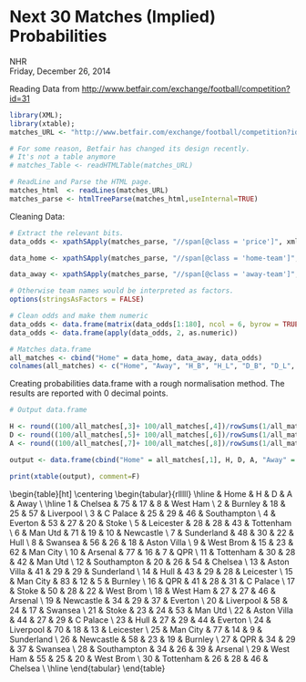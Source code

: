 # Next 30 Matches (Implied) Probabilities
NHR  
Friday, December 26, 2014  

Reading Data from <http://www.betfair.com/exchange/football/competition?id=31>


```r
library(XML);
library(xtable);
matches_URL <- "http://www.betfair.com/exchange/football/competition?id=31"

# For some reason, Betfair has changed its design recently. 
# It's not a table anymore
# matches_Table <- readHTMLTable(matches_URL)

# ReadLine and Parse the HTML page.
matches_html  <- readLines(matches_URL)
matches_parse <- htmlTreeParse(matches_html,useInternal=TRUE)
```

Cleaning Data:


```r
# Extract the relevant bits.
data_odds <- xpathSApply(matches_parse, "//span[@class = 'price']", xmlValue)   

data_home <- xpathSApply(matches_parse, "//span[@class = 'home-team']", xmlValue)   

data_away <- xpathSApply(matches_parse, "//span[@class = 'away-team']", xmlValue)   

# Otherwise team names would be interpreted as factors.
options(stringsAsFactors = FALSE)

# Clean odds and make them numeric
data_odds <- data.frame(matrix(data_odds[1:180], ncol = 6, byrow = TRUE))
data_odds <- data.frame(apply(data_odds, 2, as.numeric))

# Matches data.frame
all_matches <- cbind("Home" = data_home, data_away, data_odds)
colnames(all_matches) <- c("Home", "Away", "H_B", "H_L", "D_B", "D_L", "A_B", "A_L")
```


Creating probabilities data.frame with a rough normalisation method. The results are reported with 0 decimal points.


```r
# Output data.frame

H <- round((100/all_matches[,3]+ 100/all_matches[,4])/rowSums(1/all_matches[,3:8]), digits = 0)
D <- round((100/all_matches[,5]+ 100/all_matches[,6])/rowSums(1/all_matches[,3:8]), digits = 0)
A <- round((100/all_matches[,7]+ 100/all_matches[,8])/rowSums(1/all_matches[,3:8]), digits = 0)

output <- data.frame(cbind("Home" = all_matches[,1], H, D, A, "Away" = all_matches[,2]))

print(xtable(output), comment=F)
```

\begin{table}[ht]
\centering
\begin{tabular}{rlllll}
  \hline
 & Home & H & D & A & Away \\ 
  \hline
1 & Chelsea & 75 & 17 & 8 & West Ham \\ 
  2 & Burnley & 18 & 25 & 57 & Liverpool \\ 
  3 & C Palace & 25 & 29 & 46 & Southampton \\ 
  4 & Everton & 53 & 27 & 20 & Stoke \\ 
  5 & Leicester & 28 & 28 & 43 & Tottenham \\ 
  6 & Man Utd & 71 & 19 & 10 & Newcastle \\ 
  7 & Sunderland & 48 & 30 & 22 & Hull \\ 
  8 & Swansea & 56 & 26 & 18 & Aston Villa \\ 
  9 & West Brom & 15 & 23 & 62 & Man City \\ 
  10 & Arsenal & 77 & 16 & 7 & QPR \\ 
  11 & Tottenham & 30 & 28 & 42 & Man Utd \\ 
  12 & Southampton & 20 & 26 & 54 & Chelsea \\ 
  13 & Aston Villa & 41 & 29 & 29 & Sunderland \\ 
  14 & Hull & 43 & 29 & 28 & Leicester \\ 
  15 & Man City & 83 & 12 & 5 & Burnley \\ 
  16 & QPR & 41 & 28 & 31 & C Palace \\ 
  17 & Stoke & 50 & 28 & 22 & West Brom \\ 
  18 & West Ham & 27 & 27 & 46 & Arsenal \\ 
  19 & Newcastle & 34 & 29 & 37 & Everton \\ 
  20 & Liverpool & 58 & 24 & 17 & Swansea \\ 
  21 & Stoke & 23 & 24 & 53 & Man Utd \\ 
  22 & Aston Villa & 44 & 27 & 29 & C Palace \\ 
  23 & Hull & 27 & 29 & 44 & Everton \\ 
  24 & Liverpool & 70 & 18 & 13 & Leicester \\ 
  25 & Man City & 77 & 14 & 9 & Sunderland \\ 
  26 & Newcastle & 58 & 23 & 19 & Burnley \\ 
  27 & QPR & 34 & 29 & 37 & Swansea \\ 
  28 & Southampton & 34 & 26 & 39 & Arsenal \\ 
  29 & West Ham & 55 & 25 & 20 & West Brom \\ 
  30 & Tottenham & 26 & 28 & 46 & Chelsea \\ 
   \hline
\end{tabular}
\end{table}

